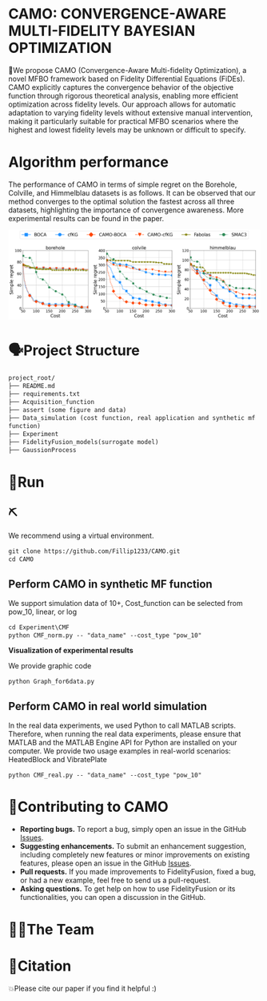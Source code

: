 # CAMO: CONVERGENCE-AWARE MULTI-FIDELITY BAYESIAN OPTIMIZATION
💫We propose CAMO (Convergence-Aware Multi-fidelity Optimization), a novel MFBO framework based on Fidelity Differential Equations (FiDEs). CAMO explicitly captures the convergence behavior of the objective function through rigorous theoretical analysis, enabling more efficient optimization across fidelity levels. Our approach allows for automatic adaptation to varying fidelity levels without extensive manual intervention, making it particularly suitable for practical MFBO scenarios where the highest and lowest fidelity levels may be unknown or difficult to specify.
# Algorithm performance
The performance of CAMO in terms of simple regret on the Borehole, Colville, and Himmelblau datasets is as follows. It can be observed that our method converges to the optimal solution the fastest across all three datasets, highlighting the importance of convergence awareness. More experimental results can be found in the paper.
<p align="center">
  <img src="Experiment\CMF\Graphs\CMF_hard3_pow_10_SR_together.png" width="750">
</p>

# 🗣️Project Structure
```
project_root/
├── README.md
├── requirements.txt
├── Acquisition_function
├── assert (some figure and data)
├── Data_simulation (cost function, real application and synthetic mf function)
├── Experiment
├── FidelityFusion_models(surrogate model)
├── GaussionProcess
```

# 📝Run
## ⛏️
We recommend using a virtual environment.
```
git clone https://github.com/Fillip1233/CAMO.git
cd CAMO 
```
## Perform CAMO in synthetic MF function
We support simulation data of 10+, Cost_function can be selected from pow_10, linear, or log
```
cd Experiment\CMF
python CMF_norm.py -- "data_name" --cost_type "pow_10"
```

**Visualization of experimental results**

We provide graphic code
```
python Graph_for6data.py
```

## Perform CAMO in real world simulation
In the real data experiments, we used Python to call MATLAB scripts. Therefore, when running the real data experiments, please ensure that MATLAB and the MATLAB Engine API for Python are installed on your computer.
We provide two usage examples in real-world scenarios: HeatedBlock and VibratePlate
```
python CMF_real.py -- "data_name" --cost_type "pow_10"
```


# 💐Contributing to CAMO 
- **Reporting bugs.** To report a bug, simply open an issue in the GitHub [Issues](https://github.com/IceLab-X/CAMO/issues).
- **Suggesting enhancements.** To submit an enhancement suggestion, including completely new features or minor improvements on existing features, please open an issue in the GitHub [Issues](https://github.com/IceLab-X/CAMO/issues).
- **Pull requests.** If you made improvements to FidelityFusion, fixed a bug, or had a new example, feel free to send us a pull-request.
- **Asking questions.** To get help on how to use FidelityFusion or its functionalities, you can open a discussion in the GitHub.
# 👷‍♂️The Team

# 🤗Citation
💥Please cite our paper if you find it helpful :) 